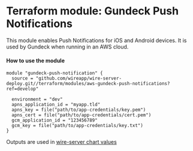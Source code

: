 Terraform module: Gundeck Push Notifications
============================================

This module enables Push Notifications for iOS and Android devices. It is used by Gundeck when running in an AWS cloud.


#### How to use the module

```hcl-terraform
module "gundeck-push-notification" {
  source = "github.com/wireapp/wire-server-deploy.git//terraform/modules/aws-gundeck-push-notifications?ref=develop"
  
  environment = "dev"
  apns_application_id = "myapp.tld"
  apns_key = file("path/to/app-credentials/key.pem")
  apns_cert = file("path/to/app-credentials/cert.pem")
  gcm_application_id = "123456789"
  gcm_key = file("path/to/app-credentials/key.txt")
}
```

Outputs are used in [wire-server chart values](https://github.com/wireapp/wire-server-deploy/blob/a55d17afa5ac2f40bd50c5d0b907f60ac028377a/values/wire-server/prod-values.example.yaml#L121)
